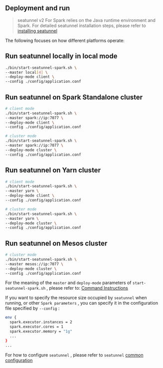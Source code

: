 ## Deployment and run

> seatunnel v2 For Spark relies on the Java runtime environment and Spark. For detailed seatunnel installation steps, please refer to [installing seatunnel](./installation.md)

The following focuses on how different platforms operate:

## Run seatunnel locally in local mode

```bash
./bin/start-seatunnel-spark.sh \
--master local[4] \
--deploy-mode client \
--config ./config/application.conf
```

## Run seatunnel on Spark Standalone cluster

```bash
# client mode
./bin/start-seatunnel-spark.sh \
--master spark://ip:7077 \
--deploy-mode client \
--config ./config/application.conf

# cluster mode
./bin/start-seatunnel-spark.sh \
--master spark://ip:7077 \
--deploy-mode cluster \
--config ./config/application.conf
```

## Run seatunnel on Yarn cluster

```bash
# client mode
./bin/start-seatunnel-spark.sh \
--master yarn \
--deploy-mode client \
--config ./config/application.conf

# cluster mode
./bin/start-seatunnel-spark.sh \
--master yarn \
--deploy-mode cluster \
--config ./config/application.conf
```

## Run seatunnel on Mesos cluster

```bash
# cluster mode
./bin/start-seatunnel-spark.sh \
--master mesos://ip:7077 \
--deploy-mode cluster \
--config ./config/application.conf
```

For the meaning of the `master` and `deploy-mode` parameters of `start-seatunnel-spark.sh` , please refer to: [Command Instructions](./commands/start-seatunnel-spark.sh.md)

If you want to specify the resource size occupied by `seatunnel` when running, or other `Spark parameters` , you can specify it in the configuration file specified by `--config` :

```bash
env {
  spark.executor.instances = 2
  spark.executor.cores = 1
  spark.executor.memory = "1g"
  ...
}
...
```

For how to configure `seatunnel` , please refer to `seatunnel` [common configuration](./configuration)
